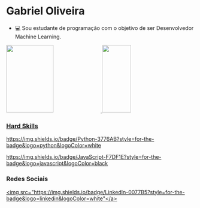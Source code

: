 # **Gabriel Oliveira**

- 💻 Sou estudante de programação com o objetivo de ser Desenvolvedor Machine Learning.

<div>
    <a href='https://github.com/Gabriel-gif-hub'>
    <img width='50%' height="180cm" src="https://github-readme-stats.vercel.app/api?username=Gabriel-gif-hub&show_icons=true&theme=dracula&include_all_commits=true&count_ptivate_true">
    <img width='39%' height="180cm" src="https://github-readme-stats.vercel.app/api/top-langs/?username=Gabriel-gif-hub&layout=compact&langs_count=16&theme=dracula">
</div>

### Hard Skills

https://img.shields.io/badge/Python-3776AB?style=for-the-badge&logo=python&logoColor=white

https://img.shields.io/badge/JavaScript-F7DF1E?style=for-the-badge&logo=javascript&logoColor=black

### Redes Sociais


<a href="https://www.linkedin.com/in/gabriel-oliveira-lima-72412a1aa/"><img src="https://img.shields.io/badge/LinkedIn-0077B5?style=for-the-badge&logo=linkedin&logoColor=white"</a>
